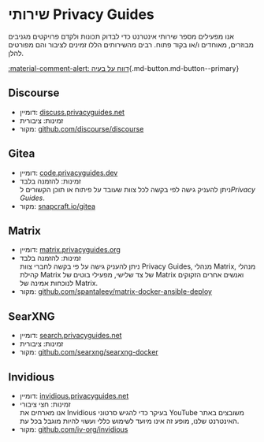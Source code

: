 # שירותי Privacy Guides

אנו מפעילים מספר שירותי אינטרנט כדי לבדוק תכונות ולקדם פרויקטים מגניבים מבוזרים, מאוחדים ו/או בקוד פתוח. רבים מהשירותים הללו זמינים לציבור והם מפורטים להלן.

[:material-comment-alert: דווח על בעיה](https://discuss.privacyguides.net/c/services/2 ""){.md-button.md-button--primary}

## Discourse

- דומיין: [discuss.privacyguides.net](https://discuss.privacyguides.net)
- זמינות: ציבורית
- מקור: [github.com/discourse/discourse](https://github.com/discourse/discourse)

## Gitea

- דומיין: [code.privacyguides.dev](https://code.privacyguides.dev)
- זמינות: להזמנה בלבד  
  ניתן להעניק גישה לפי בקשה לכל צוות שעובד על פיתוח או תוכן הקשורים ל*Privacy Guides*.
- מקור: [snapcraft.io/gitea](https://snapcraft.io/gitea)

## Matrix

- דומיין: [matrix.privacyguides.org](https://matrix.privacyguides.org)
- זמינות: להזמנה בלבד  
  ניתן להעניק גישה על פי בקשה לחברי צוות Privacy Guides, מנהלי Matrix, מנהלי קהילת Matrix של צד שלישי, מפעילי בוטים של Matrix ואנשים אחרים הזקוקים לנוכחות אמינה של Matrix.
- מקור: [github.com/spantaleev/matrix-docker-ansible-deploy](https://github.com/spantaleev/matrix-docker-ansible-deploy)

## SearXNG

- דומיין: [search.privacyguides.net](https://search.privacyguides.net)
- זמינות: ציבורית
- מקור: [github.com/searxng/searxng-docker](https://github.com/searxng/searxng-docker)

## Invidious

- דומיין: [invidious.privacyguides.net](https://invidious.privacyguides.net)
- זמינות: חצי ציבורי  
  אנו מארחים את Invidious בעיקר כדי להגיש סרטוני YouTube משובצים באתר האינטרנט שלנו, מופע זה אינו מיועד לשימוש כללי ועשוי להיות מוגבל בכל עת.
- מקור: [github.com/iv-org/invidious](https://github.com/iv-org/invidious)

